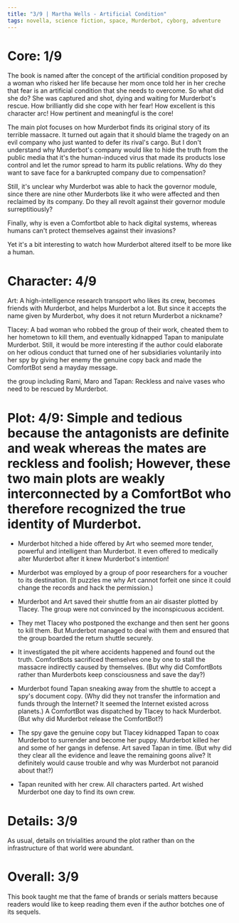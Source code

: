 ```yaml
---
title: "3/9 | Martha Wells - Artificial Condition"
tags: novella, science fiction, space, Murderbot, cyborg, adventure
---
```


# Core: 1/9
The book is named after the concept of the artificial condition proposed by a woman who risked her life because her mom once told her in her creche that fear is an artificial condition that she needs to overcome. So what did she do? She was captured and shot, dying and waiting for Murderbot's rescue. How brilliantly did she cope with her fear! How excellent is this character arc! How pertinent and meaningful is the core!

The main plot focuses on how Murderbot finds its original story of its terrible massacre.
 It turned out again that it should blame the tragedy on an evil company who just wanted to defer its rival's cargo. But I don't understand why Murderbot's company would like to hide the truth from the public media that it's the human-induced virus that made its products lose control and let the rumor spread to harm its public relations. Why do they want to save face for a bankrupted company due to compensation?

Still, it's unclear why Murderbot was able to hack the governor module, since there are nine other Murderbots like it who were affected and then reclaimed by its company. Do they all revolt against their governor module surreptitiously?

Finally, why is even a Comfortbot able to hack digital systems, whereas humans can't protect themselves against their invasions?

Yet it's a bit interesting to watch how Murderbot altered itself to be more like a human.

# Character: 4/9
Art: A high-intelligence research transport who likes its crew, becomes friends with Murderbot, and helps Murderbot a lot. But since it accepts the name given by Murderbot, why does it not return Murderbot a nickname?

Tlacey: A bad woman who robbed the group of their work, cheated them to her hometown to kill them, and eventually kidnapped Tapan to manipulate Murderbot. Still, it would be more interesting if the author could elaborate on her odious conduct that turned one of her subsidiaries voluntarily into her spy by giving her enemy the genuine copy back and made the ComfortBot send a mayday message.

the group including Rami, Maro and Tapan: Reckless and naive vases who need to be rescued by Murderbot.


# Plot: 4/9: Simple and tedious because the antagonists are definite and weak whereas the mates are reckless and foolish; However, these two main plots are weakly interconnected by a ComfortBot who therefore recognized the true identity of Murderbot.

+ Murderbot hitched a hide offered by Art who seemed more tender, powerful and intelligent than Murderbot. It even offered to medically alter Murderbot after it knew Murderbot's intention!
+ Murderbot was employed by a group of poor researchers for a voucher to its destination. (It puzzles me why Art cannot forfeit one since it could change the records and hack the permission.)

+ Murderbot and Art saved their shuttle from an air disaster plotted by Tlacey. The group were not convinced by the inconspicuous accident.
+ They met Tlacey who postponed the exchange and then sent her goons to kill them. But Murderbot managed to deal with them and ensured that the group boarded the return shuttle securely.
+ It investigated the pit where accidents happened and found out the truth. ComfortBots sacrificed themselves one by one to stall the massacre indirectly caused by themselves. (But why did ComfortBots rather than Murderbots keep consciousness and save the day?)

+ Murderbot found Tapan sneaking away from the shuttle to accept a spy's document copy. (Why did they not transfer the information and funds through the Internet? It seemed the Internet existed across planets.) A ComfortBot was dispatched by Tlacey to hack Murderbot. (But why did Murderbot release the ComfortBot?)
+ The spy gave the genuine copy but Tlacey kidnapped Tapan to coax Murderbot to surrender and become her puppy. Murderbot killed her and some of her gangs in defense. Art saved Tapan in time. (But why did they clear all the evidence and leave the remaining goons alive? It definitely would cause trouble and why was Murderbot not paranoid about that?)
+ Tapan reunited with her crew. All characters parted. Art wished Murderbot one day to find its own crew.


# Details: 3/9
As usual, details on trivialities around the plot rather than on the infrastructure of that world were abundant.

# Overall: 3/9
This book taught me that the fame of brands or serials matters because readers would like to keep reading them even if the author botches one of its sequels.
